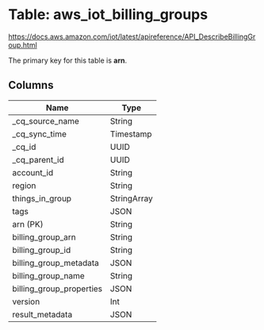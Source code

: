 # Table: aws_iot_billing_groups

https://docs.aws.amazon.com/iot/latest/apireference/API_DescribeBillingGroup.html

The primary key for this table is **arn**.

## Columns

| Name          | Type          |
| ------------- | ------------- |
|_cq_source_name|String|
|_cq_sync_time|Timestamp|
|_cq_id|UUID|
|_cq_parent_id|UUID|
|account_id|String|
|region|String|
|things_in_group|StringArray|
|tags|JSON|
|arn (PK)|String|
|billing_group_arn|String|
|billing_group_id|String|
|billing_group_metadata|JSON|
|billing_group_name|String|
|billing_group_properties|JSON|
|version|Int|
|result_metadata|JSON|